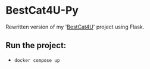 # BestCat4U-Py
Rewritten version of my '[BestCat4U](https://github.com/tristanvong/BestCat4U)' project using Flask.

## Run the project:
* `docker compose up`

